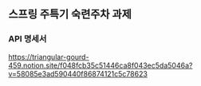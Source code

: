 ## 스프링 주특기 숙련주차 과제

### API 명세서
https://triangular-gourd-459.notion.site/f048fcb35c51446ca8f043ec5da5046a?v=58085e3ad590440f86874121c5c78623
